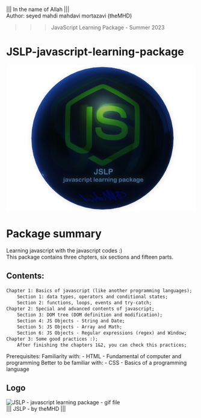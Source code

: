 ﻿||| In the name of Allah ||| <br/>
Author:  seyed mahdi mahdavi mortazavi (theMHD)
>>> JavaScript Learning Package - Summer 2023

# JSLP-javascript-learning-package
![JSLP - javascript learning package - png file](Logo/JSLPlogo.png)

# Package summary
Learning javascript with the javascript codes :) <br />
This package contains three chpters, six sections and fifteen parts.

## Contents:
    Chapter 1: Basics of javascript (like another programming languages);
        Section 1: data types, operators and conditional states;
        Section 2: functions, loops, events and try-catch;
    Chapter 2: Special and advanced contents of javascript;
        Section 3: DOM tree (DOM definition and modification);
        Section 4: JS Objects - String and Date;
        Section 5: JS Objects - Array and Math;
        Section 6: JS Objects - Regular expressions (regex) and Window;
    Chapter 3: Some good practices :);
        After finishing the chapters 1&2, you can check this practices;

Prerequisites:
    Familiarity with:
        - HTML
        - Fundamental of computer and programming
    Better to be familiar with:
        - CSS
        - Basics of a programming language

## Logo
![JSLP - javascript learning package - gif file](Logo/JSLPlogo.gif) <br />
||| JSLP - by theMHD |||
